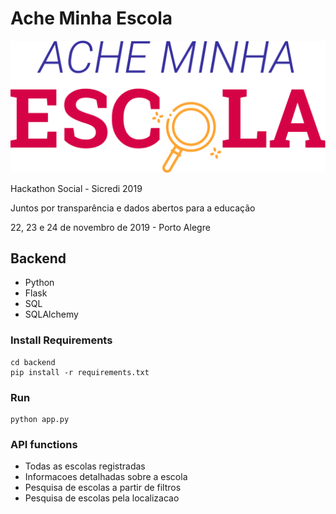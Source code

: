 # Ache Minha Escola

![Alt text](./logo_minhaescola.svg)

Hackathon Social - Sicredi 2019

Juntos por transparência e dados abertos para a educação

22, 23 e 24 de novembro de 2019 - Porto Alegre


## Backend

- Python
- Flask
- SQL
- SQLAlchemy


### Install Requirements
```
cd backend
pip install -r requirements.txt
```

### Run
```
python app.py
```


### API functions

- Todas as escolas registradas
- Informacoes detalhadas sobre a escola
- Pesquisa de escolas a partir de filtros
- Pesquisa de escolas pela localizacao

